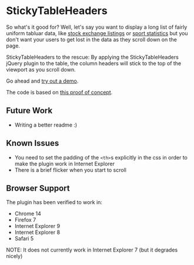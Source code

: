 StickyTableHeaders
==================
So what's it good for? Well, let's say you want to display a long list of fairly uniform tabluar data, like [stock exchange listings](http://online.barrons.com/public/page/majormarket-nysecomposite-A.html) or [sport statistics](http://sports.yahoo.com/nba/stats/byposition?pos=PG,SG,G,GF,SF,PF,F,FC,C) but you don't want your users to get lost in the data as they scroll down on the page.

StickyTableHeaders to the rescue: By applying the StickyTableHeaders jQuery plugin to the table, the column headers will stick to the top of the viewport as you scroll down.

Go ahead and [try out a demo](http://jsfiddle.net/jmosbech/stFcx/).

The code is based on [this proof of concept](http://stackoverflow.com/questions/1030043/html-table-headers-always-visible-at-top-of-window-when-viewing-a-large-table/1041566#1041566).

Future Work
-----------
-   Writing a better readme :)


Known Issues
------------
-   You need to set the padding of the `<th>`s explicitly in the css in order to make the plugin work in Internet Explorer
-   There is a brief flicker when you start to scroll


Browser Support
---------------
The plugin has been verified to work in:

-   Chrome 14
-   Firefox 7
-   Internet Explorer 9
-   Internet Explorer 8
-   Safari 5

NOTE: It does not currently work in Internet Explorer 7 (but it degrades nicely)